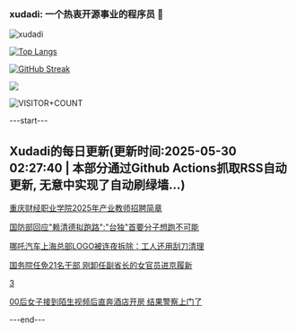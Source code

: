 ### xudadi: 一个热衷开源事业的程序员 👋

![xudadi](https://github-readme-stats-git-masterorgs-github-readme-stats-team.vercel.app/api?username=xudadi)

[![Top Langs](https://github-readme-stats.vercel.app/api/top-langs/?username=xudadi)](https://github.com/anuraghazra/github-readme-stats)

[![GitHub Streak](https://streak-stats.demolab.com?user=xudadi&locale=zh_Hans)](https://git.io/streak-stats)

![](https://raw.githubusercontent.com/xudadi/xudadi/main/assets/github-contribution-grid-snake.svg)

![VISITOR+COUNT](https://komarev.com/ghpvc/?username=xudadi&label=VISITOR+COUNT)


---start---

## Xudadi的每日更新(更新时间:2025-05-30 02:27:40 | 本部分通过Github Actions抓取RSS自动更新, 无意中实现了自动刷绿墙...)

[重庆财经职业学院2025年产业教师招聘简章](https://www.gongkaoleida.com/article/2423986)

[国防部回应"赖清德拟跑路":"台独"首要分子想跑不可能](https://m.163.com/news/article/K0OF98L805129QAF.html)

[哪吒汽车上海总部LOGO被连夜拆除：工人还用刮刀清理](https://m.163.com/news/article/K0O3S2DH0530RMGL.html)

[国务院任免21名干部 刚卸任副省长的女官员进京履新](https://m.163.com/news/article/K0OCFL7A055040N3.html)

[3](https://m.163.com/touch/news/sub/domestic)

[00后女子接到陌生视频后直奔酒店开房 结果警察上门了](https://m.163.com/news/article/K0O5SQDI053469LG.html)

---end---
